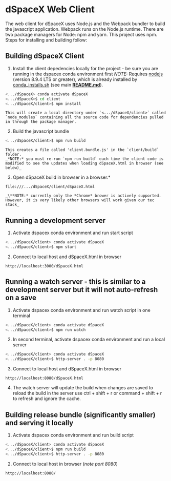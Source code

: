 # dSpaceX Web Client
The web client for dSpaceX uses Node.js and the Webpack bundler to build the javascript application. Webpack runs on the Node.js runtime. There are two package managers for Node: npm and yarn. This project uses npm. Steps for installing and building follow:

## Building dSpaceX Client
1. Install the client depedencies locally for the project - be sure you are running in the dspacex conda environment first 
    _NOTE:_ Requires [nodejs](https://nodejs.org/en/) (version 8.9.4 LTS or greater), which is already installed by [conda_installs.sh](../conda_installs.sh) (see main **[README.md](README.md)**).
```bash
<.../dSpaceX> conda activate dSpaceX
<.../dSpaceX>$ cd client
<.../dSpaceX/client>$ npm install
```
    This will create a local directory under `<.../dSpaceX/client>` called `node_modules` containing all the source code for dependencies pulled in through the package manager.

2. Build the javascript bundle
```bash
<.../dSpaceX/client>$ npm run build
```
    This creates a file called 'client.bundle.js' in the `client/build` folder.
    _*NOTE:* you must re-run `npm run build` each time the client code is modified to see the updates when loading dSpaceX.html in browser (see below)_

3. Open dSpaceX build in browser in a browser.*
```http
file:///.../dSpaceX/client/dSpaceX.html
```
    _\**NOTE:* currently only the *Chrome* brower is actively supported. However, it is very likely other browsers will work given our tec stack_

## Running a development server
1. Activate dspacex conda environment and run start script
```bash
<.../dSpaceX/client> conda activate dSpaceX
<.../dSpaceX/client>$ npm start
```

2. Connect to local host and dSpaceX.html in browser
```http
http://localhost:3000/dSpaceX.html
```

## Running a watch server - this is similar to a development server but it will not auto-refresh on a save
1. Activate dspacex conda environment and run watch script in one terminal
```bash
<.../dSpaceX/client> conda activate dSpaceX
<.../dSpaceX/client>$ npm run watch
```

2. In second terminal, activate dspacex conda environment and run a local server
```bash
<.../dSpaceX/client> conda activate dSpaceX
<.../dSpaceX/client>$ http-server . -p 8080
```

3. Connect to local host and dSpaceX.html in browser
```http
http://localhost:8080/dSpaceX.html
``` 

4. The watch server will update the build when changes are saved to reload the build in the server use 
ctrl + shift + r or command + shift + r to refresh and ignore the cache.

## Building release bundle (significantly smaller) and serving it locally
1. Activate dspacex conda environment and run build script
```bash
<.../dSpaceX/client> conda activate dSpaceX
<.../dSpaceX/client>$ npm run build
<.../dSpaceX/client>$ http-server . -p 8080
```

2. Connect to local host in browser (_note port 8080_)
```http
http://localhost:8080/
```
